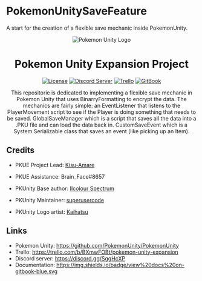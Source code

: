 # PokemonUnitySaveFeature
A start for the creation of a flexible save mechanic inside PokemonUnity.
<p align="center">
  <img alt="Pokemon Unity Logo" src="https://styles.redditmedia.com/t5_39moy/styles/bannerPositionedImage_6is405sk53j01.png" />
  <h1 align="center">Pokemon Unity Expansion Project</h3>
  <p align="center">
    <a href="https://opensource.org/licenses/BSD-3-Clause"><img alt="License" src="https://img.shields.io/badge/license-New%20BSD-blue.svg"></a>
    <a href="https://discord.gg/SggHcXP"><img alt="Discord Server" src="https://img.shields.io/badge/join%20us%20on-discord-7289DA.svg"></a>
    <a href="https://trello.com/b/BXmwFOBt/pokemon-unity-expansion"><img alt="Trello" src="https://img.shields.io/badge/view%20progress%20on-trello-026AA7.svg"></a>
    <a href="https://pokemonunity.gitbooks.io/pokemon-unity/content/"><img alt="GitBook" src="https://img.shields.io/badge/view%20docs%20on-gitbook-blue.svg"></a>
  </p>
</p>

<p align="center">
  This repositorie is dedicated to implementing a flexible save mechanic in Pokemon Unity that uses BinarryFormatting to encrypt the data.
  The mechanics are fairly simple: an EventListener that listens to the PlayerMovement script to see if the Player is doing something that needs to be saved.
  GlobalSaveManager which is a script that saves all the data into a .PKU file and can load the data back in.
  CustomSaveEvent which is a System.Serializable class that saves an event (like picking up an Item).
</p>

## Credits

* PKUE Project Lead: [Kisu-Amare](https://www.furaffinity.net/user/teampopplio/)
* PKUE Assistance: Brain_Face#8657


* PKUnity Base author: [IIcolour Spectrum](https://www.reddit.com/user/IIcolour_Spectrum)
* PKUnity Maintainer: [superusercode](https://www.reddit.com/user/Lucas_One/)
* PKUnity Logo artist: [Kaihatsu](https://twitter.com/KaihatsuYT)

## Links
* Pokemon Unity: https://github.com/PokemonUnity/PokemonUnity
* Trello: https://trello.com/b/BXmwFOBt/pokemon-unity-expansion
* Discord server: https://discord.gg/SggHcXP
* Documentation: https://img.shields.io/badge/view%20docs%20on-gitbook-blue.svg
